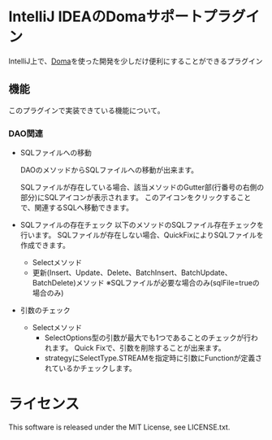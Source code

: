 # IntelliJ IDEAのDomaサポートプラグイン
IntelliJ上で、[Doma](http://doma.seasar.org/)を使った開発を少しだけ便利にすることができるプラグイン


## 機能
このプラグインで実装できている機能について。

### DAO関連
* SQLファイルへの移動

  DAOのメソッドからSQLファイルへの移動が出来ます。
  
  SQLファイルが存在している場合、該当メソッドのGutter部(行番号の右側の部分)にSQLアイコンが表示されます。
  このアイコンをクリックすることで、関連するSQLへ移動できます。
  
* SQLファイルの存在チェック
  以下のメソッドのSQLファイル存在チェックを行います。
  SQLファイルが存在しない場合、QuickFixによりSQLファイルを作成できます。
 
  * Selectメソッド
  * 更新(Insert、Update、Delete、BatchInsert、BatchUpdate、BatchDelete)メソッド
    ※SQLファイルが必要な場合のみ(sqlFile=trueの場合のみ)

* 引数のチェック
  * Selectメソッド
    * SelectOptions型の引数が最大でも1つであることのチェックが行われます。
       Quick Fixで、引数を削除することが出来ます。
    * strategyにSelectType.STREAMを指定時に引数にFunctionが定義されているかチェックします。


# ライセンス
This software is released under the MIT License, see LICENSE.txt.

